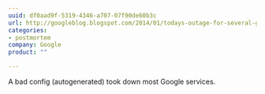```yaml
---
uuid: df0aad9f-5319-4346-a707-07f90de60b3c
url: http://googleblog.blogspot.com/2014/01/todays-outage-for-several-google.html
categories:
- postmortem
company: Google
product: ""

---
```


A bad config (autogenerated) took down most Google services.
